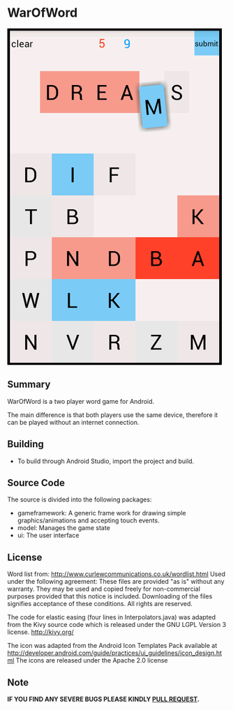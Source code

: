 WarOfWord
===========

![Alt text](https://github.com/mrmohim/WarOfWord/blob/master/Screenshot.png "Screenshot")

Summary
-------
WarOfWord is a two player word game for Android.

The main difference is that both players use the same device, therefore 
it can be played without an internet connection.

Building
--------
- To build through Android Studio, import the project and build.

Source Code
-----------

The source is divided into the following packages:

- gameframework: A generic frame work for drawing simple graphics/animations and accepting touch events.
- model: Manages the game state
- ui: The user interface

License
-------

Word list from: http://www.curlewcommunications.co.uk/wordlist.html Used under the
following agreement: These files are provided "as is" without any warranty. They may be
used and copied freely for non-commercial purposes provided that this notice is included.
Downloading of the files signifies acceptance of these conditions. All rights are
reserved.

The code for elastic easing (four lines in Interpolators.java) was adapted from the Kivy
source code which is released under the GNU LGPL Version 3 license. http://kivy.org/

The icon was adapted from the  Android Icon Templates Pack available at
http://developer.android.com/guide/practices/ui_guidelines/icon_design.html
The icons are released under the Apache 2.0 license


Note
-------

**IF YOU FIND ANY SEVERE BUGS PLEASE KINDLY [PULL REQUEST](https://github.com/mrmohim/WarOfWord/pulls).**
